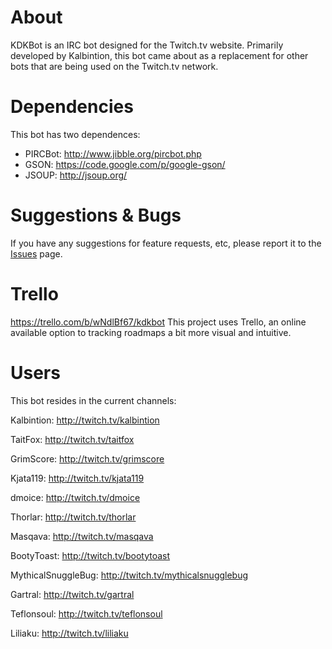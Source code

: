 # About
KDKBot is an IRC bot designed for the Twitch.tv website. Primarily developed by Kalbintion, this bot came about as a replacement for other bots that are being used on the Twitch.tv network.

# Dependencies
This bot has two dependences:
* PIRCBot: http://www.jibble.org/pircbot.php
* GSON: https://code.google.com/p/google-gson/
* JSOUP: http://jsoup.org/

# Suggestions & Bugs
If you have any suggestions for feature requests, etc, please report it to the [Issues](https://github.com/Kalbintion/Kdkbot/issues) page.

# Trello
https://trello.com/b/wNdlBf67/kdkbot
This project uses Trello, an online available option to tracking roadmaps a bit more visual and intuitive.

# Users
This bot resides in the current channels:

Kalbintion: http://twitch.tv/kalbintion

TaitFox: http://twitch.tv/taitfox

GrimScore: http://twitch.tv/grimscore

Kjata119: http://twitch.tv/kjata119

dmoice: http://twitch.tv/dmoice

Thorlar: http://twitch.tv/thorlar

Masqava: http://twitch.tv/masqava

BootyToast: http://twitch.tv/bootytoast

MythicalSnuggleBug: http://twitch.tv/mythicalsnugglebug

Gartral: http://twitch.tv/gartral

Teflonsoul: http://twitch.tv/teflonsoul

Liliaku: http://twitch.tv/liliaku
